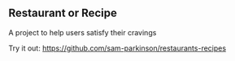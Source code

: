 ## Restaurant or Recipe

A project to help users satisfy their cravings

Try it out: https://github.com/sam-parkinson/restaurants-recipes
